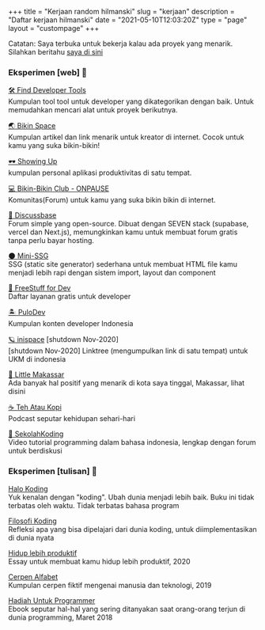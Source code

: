 +++
title = "Kerjaan random  hilmanski"
slug = "kerjaan"
description = "Daftar kerjaan hilmanski"
date = "2021-05-10T12:03:20Z"
type = "page"
layout = "custompage"
+++ 


Catatan: Saya terbuka untuk bekerja kalau ada proyek yang menarik. Silahkan beritahu [saya di sini](https://hilman.space/kontak)

### Eksperimen [web] 🤙

[🛠 Find Developer Tools](https://finddev.tools/)  
Kumpulan tool tool untuk developer yang dikategorikan dengan baik. Untuk memudahkan mencari alat untuk proyek berikutnya.

[🌏 Bikin Space](https://bikin.space/)  
Kumpulan artikel dan link menarik untuk kreator di internet. Cocok untuk kamu yang suka bikin-bikin!

[🕶 Showing Up](https://showingup.today/)  
kumpulan personal aplikasi produktivitas di satu tempat.

[ 💻  Bikin-Bikin Club - ONPAUSE](https://bikin.club/)  
Komunitas(Forum) untuk kamu yang suka bikin bikin di internet. 

[ 💬 Discussbase](https://discussbase.vercel.app/)  
Forum simple yang open-source. Dibuat dengan SEVEN stack (supabase, vercel dan Next.js), memungkinkan kamu untuk membuat forum gratis tanpa perlu bayar hosting.

[ 🌑 Mini-SSG](https://minissg.vercel.app/)  
SSG (static site generator) sederhana untuk membuat HTML file kamu menjadi lebih rapi dengan sistem import, layout dan component


[💸 FreeStuff for Dev](https://freestuff.dev/)  
Daftar layanan gratis untuk developer  
  
  
[🏝 PuloDev](https://pulo.dev/)  
Kumpulan konten developer Indonesia

[🪐 inispace](https://www.youtube.com/playlist?list=PLct5kLrh1BuNuUPEWgLZ5P5Wu2JQ0t-s5) [shutdown Nov-2020]   
[shutdown Nov-2020] Linktree (mengumpulkan link di satu tempat) untuk UKM di indonesia


[🌇 Little Makassar](https://littlemks.github.io)  
Ada banyak hal positif yang menarik di kota saya tinggal, Makassar, lihat disini

[ ☕ Teh Atau Kopi](https://hilman.space/tehataukopi)  
Podcast seputar kehidupan sehari-hari

[🐨 SekolahKoding](https://sekolahkoding.com/)   
Video tutorial programming dalam bahasa indonesia, lengkap dengan forum untuk berdiskusi

### Eksperimen [tulisan] 🤙

[Halo Koding](https://halokoding.com/)  
Yuk kenalan dengan "koding". Ubah dunia menjadi lebih baik.
Buku ini tidak terbatas oleh waktu. Tidak terbatas bahasa program

[Filosofi Koding](https://hilmanski.gitbook.io/filosofi-koding/)  
Refleksi apa yang bisa dipelajari dari dunia koding, untuk diimplementasikan di dunia nyata

[Hidup lebih produktif](https://hilman.space/produktivitas/)  
Essay untuk membuat kamu hidup lebih produktif, 2020

[Cerpen Alfabet](https://hilman.space/alfabet/)  
Kumpulan cerpen fiktif mengenai manusia dan teknologi, 2019

[Hadiah Untuk Programmer](https://bit.ly/hadiah-programmer)  
Ebook seputar hal-hal yang sering ditanyakan saat orang-orang terjun di dunia programming, Maret 2018
